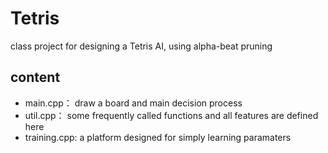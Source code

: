 # Tetris

class project for designing a Tetris AI, using alpha-beat pruning

##  content ##
* main.cpp：  draw a board and main decision process<br>
* util.cpp：  some frequently called functions and all features are defined here<br>
* training.cpp: a platform designed for simply learning paramaters
